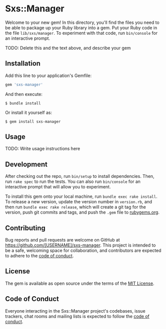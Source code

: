 # Sxs::Manager

Welcome to your new gem! In this directory, you'll find the files you need to be able to package up your Ruby library into a gem. Put your Ruby code in the file `lib/sxs/manager`. To experiment with that code, run `bin/console` for an interactive prompt.

TODO: Delete this and the text above, and describe your gem

## Installation

Add this line to your application's Gemfile:

```ruby
gem 'sxs-manager'
```

And then execute:

    $ bundle install

Or install it yourself as:

    $ gem install sxs-manager

## Usage

TODO: Write usage instructions here

## Development

After checking out the repo, run `bin/setup` to install dependencies. Then, run `rake spec` to run the tests. You can also run `bin/console` for an interactive prompt that will allow you to experiment.

To install this gem onto your local machine, run `bundle exec rake install`. To release a new version, update the version number in `version.rb`, and then run `bundle exec rake release`, which will create a git tag for the version, push git commits and tags, and push the `.gem` file to [rubygems.org](https://rubygems.org).

## Contributing

Bug reports and pull requests are welcome on GitHub at https://github.com/[USERNAME]/sxs-manager. This project is intended to be a safe, welcoming space for collaboration, and contributors are expected to adhere to the [code of conduct](https://github.com/[USERNAME]/sxs-manager/blob/master/CODE_OF_CONDUCT.md).


## License

The gem is available as open source under the terms of the [MIT License](https://opensource.org/licenses/MIT).

## Code of Conduct

Everyone interacting in the Sxs::Manager project's codebases, issue trackers, chat rooms and mailing lists is expected to follow the [code of conduct](https://github.com/[USERNAME]/sxs-manager/blob/master/CODE_OF_CONDUCT.md).
